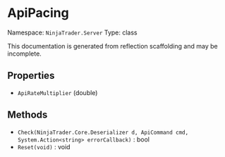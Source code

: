 # ApiPacing

Namespace: `NinjaTrader.Server`
Type: class

This documentation is generated from reflection scaffolding and may be incomplete.

## Properties
- `ApiRateMultiplier` (double)

## Methods
- `Check(NinjaTrader.Core.Deserializer d, ApiCommand cmd, System.Action<string> errorCallback)` : bool
- `Reset(void)` : void
